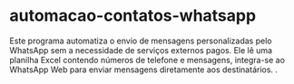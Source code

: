 # automacao-contatos-whatsapp
Este programa automatiza o envio de mensagens personalizadas pelo WhatsApp sem a  necessidade de serviços externos pagos. Ele lê uma planilha Excel contendo números de telefone e mensagens,  integra-se ao WhatsApp Web para enviar mensagens diretamente aos destinatários. .
